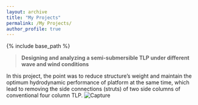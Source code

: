 ```yaml
---
layout: archive
title: "My Projects"
permalink: /My Projects/
author_profile: true
---
```


{% include base_path %}

> **Designing and analyzing a semi-submersible TLP under different wave and wind conditions**

In this project, the point was to reduce structure’s weight and maintain the optimum hydrodynamic performance of platform at the same time, which lead to removing the side connections (struts) of two side columns of conventional four column TLP.
![Capture](https://user-images.githubusercontent.com/89830432/132584867-07121121-d10e-4d0b-81f0-7a8e953fbb47.PNG)

